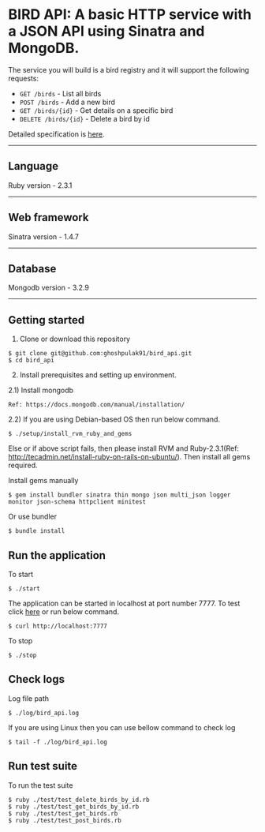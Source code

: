 # BIRD API: A basic HTTP service with a JSON API using Sinatra and MongoDB. 

The service you will build is a bird registry and it will support the following requests:

 - `GET /birds` - List all birds
 - `POST /birds` - Add a new bird
 - `GET /birds/{id}` - Get details on a specific bird
 - `DELETE /birds/{id}` - Delete a bird by id

Detailed specification is [here](https://gist.github.com/sebdah/265f4255cb302c80abd4).

------

## Language 

Ruby version - 2.3.1

------

## Web framework 

Sinatra version - 1.4.7 

------

## Database 

Mongodb version - 3.2.9 

------

## Getting started

1) Clone or download this repository

~~~
$ git clone git@github.com:ghoshpulak91/bird_api.git
$ cd bird_api
~~~

2) Install prerequisites and setting up environment.

2.1) Install mongodb

~~~
Ref: https://docs.mongodb.com/manual/installation/
~~~

2.2) If you are using Debian-based OS then run below command.

~~~
$ ./setup/install_rvm_ruby_and_gems
~~~

Else or if above script fails, then please install RVM and Ruby-2.3.1(Ref: http://tecadmin.net/install-ruby-on-rails-on-ubuntu/). Then install all gems required.

Install gems manually 

~~~ 
$ gem install bundler sinatra thin mongo json multi_json logger monitor json-schema httpclient minitest 
~~~

Or use bundler 

~~~
$ bundle install
~~~

## Run the application 

To start 

~~~
$ ./start 
~~~

The application can be started in localhost at port number 7777. To test click [here](http://localhost:7777) or run below command.

~~~
$ curl http://localhost:7777
~~~

To stop 

~~~
$ ./stop 
~~~

## Check logs 

Log file path  

~~~
$ ./log/bird_api.log 
~~~

If you are using Linux then you can use bellow command to check log  

~~~
$ tail -f ./log/bird_api.log
~~~

## Run test suite 

To run the test suite 

~~~
$ ruby ./test/test_delete_birds_by_id.rb 
$ ruby ./test/test_get_birds_by_id.rb
$ ruby ./test/test_get_birds.rb
$ ruby ./test/test_post_birds.rb
~~~ 
